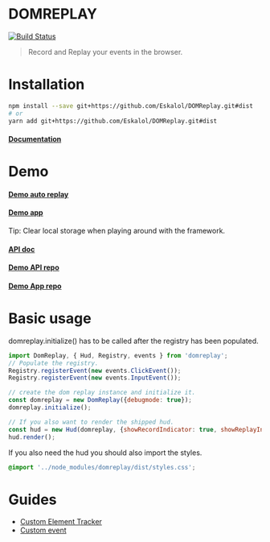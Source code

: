 # DOMREPLAY

[![Build Status][travis-image]][travis-url]


[travis-image]: https://img.shields.io/travis/Eskalol/DOMReplay/master.svg?style=flat-square
[travis-url]: https://travis-ci.org/Eskalol/DOMReplay

> Record and Replay your events in the browser.

# Installation
```bash
npm install --save git+https://github.com/Eskalol/DOMReplay.git#dist
# or
yarn add git+https://github.com/Eskalol/DOMReplay.git#dist
```

#### [Documentation](https://eskalol.github.io/DOMReplay)

# Demo
#### [Demo auto replay](https://thawing-forest-16778.herokuapp.com?replayjs_id=5b60fe5babf9f9002ccab837&replayjs_autoplay=true)
#### [Demo app](https://thawing-forest-16778.herokuapp.com)

Tip: Clear local storage when playing around with the framework.

#### [API doc](https://nameless-river-12581.herokuapp.com/api/doc)

#### [Demo API repo](https://github.com/Eskalol/replayjs-example-api)
#### [Demo App repo](https://github.com/Eskalol/replayjs-test-repo)

# Basic usage
domreplay.initialize() has to be called after the registry has been populated.
```javascript
import DomReplay, { Hud, Registry, events } from 'domreplay';
// Populate the registry.
Registry.registerEvent(new events.ClickEvent());
Registry.registerEvent(new events.InputEvent());

// create the dom replay instance and initialize it.
const domreplay = new DomReplay({debugmode: true});
domreplay.initialize();

// If you also want to render the shipped hud.
const hud = new Hud(domreplay, {showRecordIndicator: true, showReplayIndicator: true});
hud.render();
```

If you also need the hud you should also import the styles.
```scss
@import '../node_modules/domreplay/dist/styles.css';
```


# Guides
* [Custom Element Tracker](./manual/custom_element_tracker.md)
* [Custom event](./manual/custom_event.md)
